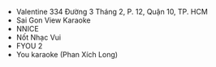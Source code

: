   - Valentine 334 Đường 3 Tháng 2, P. 12,  Quận 10, TP. HCM
  - Sai Gon View Karaoke
  - NNICE
  - Nốt Nhạc Vui
  - FYOU 2
  - You karaoke (Phan Xích Long)
